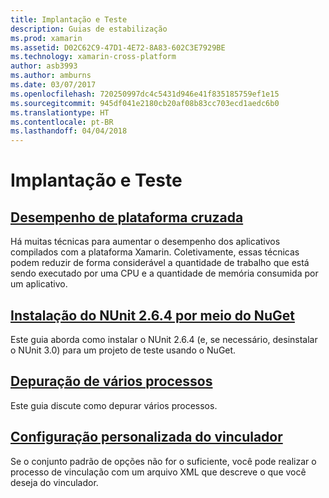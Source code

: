 ```yaml
---
title: Implantação e Teste
description: Guias de estabilização
ms.prod: xamarin
ms.assetid: D02C62C9-47D1-4E72-8A83-602C3E7929BE
ms.technology: xamarin-cross-platform
author: asb3993
ms.author: amburns
ms.date: 03/07/2017
ms.openlocfilehash: 720250997dc4c5431d946e41f835185759ef1e15
ms.sourcegitcommit: 945df041e2180cb20af08b83cc703ecd1aedc6b0
ms.translationtype: HT
ms.contentlocale: pt-BR
ms.lasthandoff: 04/04/2018
---
```

# <a name="deployment-and-testing"></a>Implantação e Teste

##  <a name="cross-platform-performancememory-perf-best-practicesmd"></a>[Desempenho de plataforma cruzada](memory-perf-best-practices.md)

Há muitas técnicas para aumentar o desempenho dos aplicativos compilados com a plataforma Xamarin. Coletivamente, essas técnicas podem reduzir de forma considerável a quantidade de trabalho que está sendo executado por uma CPU e a quantidade de memória consumida por um aplicativo.

## <a name="installing-nunit-264-using-nugetinstalling-nunit-using-nugetmd"></a>[Instalação do NUnit 2.6.4 por meio do NuGet](installing-nunit-using-nuget.md)

Este guia aborda como instalar o NUnit 2.6.4 (e, se necessário, desinstalar o NUnit 3.0) para um projeto de teste usando o NuGet.

## <a name="multi-process-debuggingmulti-process-debuggingmd"></a>[Depuração de vários processos](multi-process-debugging.md)

Este guia discute como depurar vários processos.


##  <a name="custom-linker-configurationlinkermd"></a>[Configuração personalizada do vinculador](linker.md)

Se o conjunto padrão de opções não for o suficiente, você pode realizar o processo de vinculação com um arquivo XML que descreve o que você deseja do vinculador.